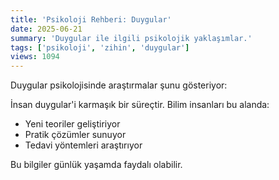 ```yaml
---
title: 'Psikoloji Rehberi: Duygular'
date: 2025-06-21
summary: 'Duygular ile ilgili psikolojik yaklaşımlar.'
tags: ['psikoloji', 'zihin', 'duygular']
views: 1094
---
```


Duygular psikolojisinde araştırmalar şunu gösteriyor:

İnsan duygular'i karmaşık bir süreçtir. Bilim insanları bu alanda:
- Yeni teoriler geliştiriyor
- Pratik çözümler sunuyor
- Tedavi yöntemleri araştırıyor

Bu bilgiler günlük yaşamda faydalı olabilir.